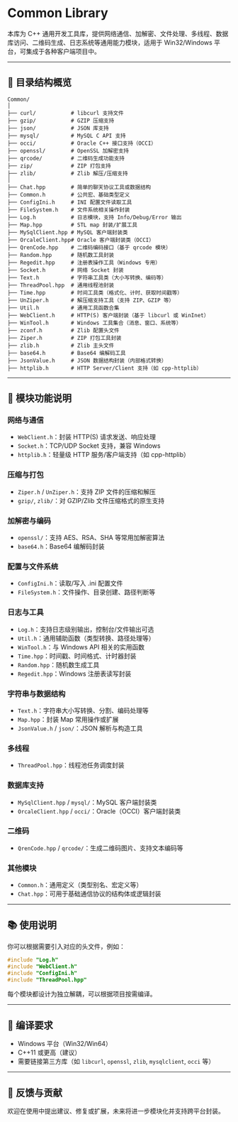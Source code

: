 # Common Library

本库为 C++ 通用开发工具库，提供网络通信、加解密、文件处理、多线程、数据库访问、二维码生成、日志系统等通用能力模块，适用于 Win32/Windows 平台，可集成于各种客户端项目中。

---

## 📁 目录结构概览

```
Common/
│
├── curl/           # libcurl 支持文件
├── gzip/           # GZIP 压缩支持
├── json/           # JSON 库支持
├── mysql/          # MySQL C API 支持
├── occi/           # Oracle C++ 接口支持（OCCI）
├── openssl/        # OpenSSL 加解密支持
├── qrcode/         # 二维码生成功能支持
├── zip/            # ZIP 打包支持
├── zlib/           # Zlib 解压/压缩支持
│
├── Chat.hpp        # 简单的聊天协议工具或数据结构
├── Common.h        # 公共宏、基础类型定义
├── ConfigIni.h     # INI 配置文件读取工具
├── FileSystem.h    # 文件系统相关操作封装
├── Log.h           # 日志模块，支持 Info/Debug/Error 输出
├── Map.hpp         # STL map 封装/扩展工具
├── MySqlClient.hpp # MySQL 客户端封装类
├── OrcaleClient.hpp# Oracle 客户端封装类（OCCI）
├── QrenCode.hpp    # 二维码编码接口（基于 qrcode 模块）
├── Random.hpp      # 随机数工具封装
├── Regedit.hpp     # 注册表操作工具（Windows 专用）
├── Socket.h        # 网络 Socket 封装
├── Text.h          # 字符串工具类（大小写转换、编码等）
├── ThreadPool.hpp  # 通用线程池封装
├── Time.hpp        # 时间工具类（格式化、计时、获取时间戳等）
├── UnZiper.h       # 解压缩支持工具（支持 ZIP、GZIP 等）
├── Util.h          # 通用工具函数合集
├── WebClient.h     # HTTP(S) 客户端封装（基于 libcurl 或 WinInet）
├── WinTool.h       # Windows 工具集合（消息、窗口、系统等）
├── zconf.h         # Zlib 配置头文件
├── Ziper.h         # ZIP 打包工具封装
├── zlib.h          # Zlib 主头文件
├── base64.h        # Base64 编解码工具
├── JsonValue.h     # JSON 数据结构封装（内部格式转换）
├── httplib.h       # HTTP Server/Client 支持（如 cpp-httplib）
```

---

## 📖 模块功能说明

### 网络与通信
- `WebClient.h`：封装 HTTP(S) 请求发送、响应处理
- `Socket.h`：TCP/UDP Socket 支持，兼容 Windows
- `httplib.h`：轻量级 HTTP 服务/客户端支持（如 cpp-httplib）

### 压缩与打包
- `Ziper.h` / `UnZiper.h`：支持 ZIP 文件的压缩和解压
- `gzip/`, `zlib/`：对 GZIP/Zlib 文件压缩格式的原生支持

### 加解密与编码
- `openssl/`：支持 AES、RSA、SHA 等常用加解密算法
- `base64.h`：Base64 编解码封装

### 配置与文件系统
- `ConfigIni.h`：读取/写入 .ini 配置文件
- `FileSystem.h`：文件操作、目录创建、路径判断等

### 日志与工具
- `Log.h`：支持日志级别输出，控制台/文件输出可选
- `Util.h`：通用辅助函数（类型转换、路径处理等）
- `WinTool.h`：与 Windows API 相关的实用函数
- `Time.hpp`：时间戳、时间格式、计时器封装
- `Random.hpp`：随机数生成工具
- `Regedit.hpp`：Windows 注册表读写封装

### 字符串与数据结构
- `Text.h`：字符串大小写转换、分割、编码处理等
- `Map.hpp`：封装 Map 常用操作或扩展
- `JsonValue.h` / `json/`：JSON 解析与构造工具

### 多线程
- `ThreadPool.hpp`：线程池任务调度封装

### 数据库支持
- `MySqlClient.hpp` / `mysql/`：MySQL 客户端封装类
- `OrcaleClient.hpp` / `occi/`：Oracle（OCCI）客户端封装类

### 二维码
- `QrenCode.hpp` / `qrcode/`：生成二维码图片、支持文本编码等

### 其他模块
- `Common.h`：通用定义（类型别名、宏定义等）
- `Chat.hpp`：可用于基础通信协议的结构体或逻辑封装

---

## 📚 使用说明

你可以根据需要引入对应的头文件，例如：

```cpp
#include "Log.h"
#include "WebClient.h"
#include "ConfigIni.h"
#include "ThreadPool.hpp"
```

每个模块都设计为独立解耦，可以根据项目按需编译。

---

## 🔧 编译要求
- Windows 平台（Win32/Win64）
- C++11 或更高（建议）
- 需要链接第三方库（如 `libcurl`, `openssl`, `zlib`, `mysqlclient`, `occi` 等）

---

## 💬 反馈与贡献
欢迎在使用中提出建议、修复或扩展，未来将进一步模块化并支持跨平台封装。

